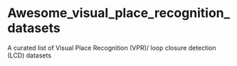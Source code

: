 # Awesome_visual_place_recognition_datasets
A curated list of Visual Place Recognition (VPR)/ loop closure detection (LCD) datasets
